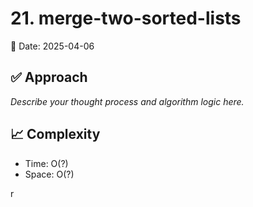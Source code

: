 # 21. merge-two-sorted-lists

📅 Date: 2025-04-06

## ✅ Approach

_Describe your thought process and algorithm logic here._

## 📈 Complexity

- Time: O(?)
- Space: O(?)

r
